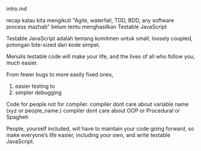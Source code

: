 intro.md

recap
kalau kita mengikuti "Agile, waterfall, TDD, BDD, any software process mazhab" belum tentu menghasilkan Testable JavaScript 


Testable JavaScript adalah tentang komitmen untuk small, loosely coupled, potongan bite-sized  dari kode simpel. 


Menulis testable code will make your life, and the lives of all who follow you, much easier.

From fewer bugs to more easily fixed ones, 
1. easier testing to 
2. simpler debugging

Code for people not for compiler.
compiler dont care about variable name (xyz or people_name.)
compiler dont care about OOP or Procedural or Spagheti


People, yourself included, will have to maintain your code going forward, so make everyone’s life easier, including your own, and write testable JavaScript.